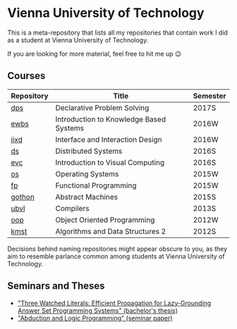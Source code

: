 # Vienna University of Technology

This is a meta-repository that lists all my repositories that contain work I did as a student at Vienna University of Technology.

If you are looking for more material, feel free to hit me up :wink:

## Courses

| Repository    | Title         | Semester |
| ------------- | ------------- | -------- |
| [dps](https://github.com/lorenzleutgeb/dps)  | Declarative Problem Solving  | 2017S
| [ewbs](https://github.com/lorenzleutgeb/ewbs)  | Introduction to Knowledge Based Systems  | 2016W
| [iixd](https://github.com/lorenzleutgeb/iixd)  | Interface and Interaction Design  | 2016W
| [ds](https://github.com/lorenzleutgeb/ds) | Distributed Systems | 2016S
| [evc](https://github.com/lorenzleutgeb/evc) | Introduction to Visual Computing | 2016S
| [os](https://github.com/lorenzleutgeb/os) | Operating Systems | 2015W
| [fp](https://github.com/lorenzleutgeb/fp) | Functional Programming | 2015W
| [gothon](https://github.com/lorenzleutgeb/gothon) | Abstract Machines | 2015S
| [ubvl](https://github.com/lorenzleutgeb/ubvl) | Compilers | 2013S
| [oop](https://github.com/lorenzleutgeb/oop)  | Object Oriented Programming  | 2012W
| [kmst](https://github.com/lorenzleutgeb/kmst) | Algorithms and Data Structures 2 | 2012S

Decisions behind naming repositories might appear obscure to you, as they aim to resemble parlance common among students at Vienna University of Technology.

## Seminars and Theses

 * ["Three Watched Literals: Efficient Propagation for Lazy-Grounding Answer Set Programming Systems" (bachelor's thesis)](https://github.com/lorenzleutgeb/3wl)
 * ["Abduction and Logic Programming" (seminar paper)](https://github.com/lorenzleutgeb/abd)
